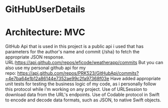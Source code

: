 # GitHubUserDetails

# Architecture: MVC
GitHub Api that is used in this project is a public api i used that has parameters for the author's name and commit {/sha} to fetch the appropriate JSON response.
URL:https://api.github.com/repos/eficode/weatherapp/commits
But you can also use my personal github api for my repo: https://api.github.com/repos/PRK523/GitHubApi/commits?=4e7ba64e1b12a86144e7352ae99c2fa97368f03e
Have added appropriate unit tests for testing the business logic of my code, as i personally follow this protocol while i'm working on any project.
Use of URLSession to download data from the URL's endpoints. Use of Codable protocol in Swift to encode and decode data formats, such as JSON, to native Swift objects.
